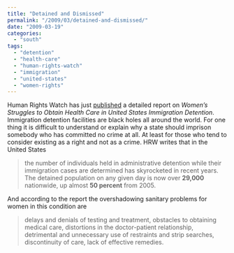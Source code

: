 ```yaml
---
title: "Detained and Dismissed"
permalink: "/2009/03/detained-and-dismissed/"
date: "2009-03-19"
categories: 
  - "south"
tags: 
  - "detention"
  - "health-care"
  - "human-rights-watch"
  - "immigration"
  - "united-states"
  - "women-rights"
---
```


Human Rights Watch has just [published](http://www.hrw.org/node/81430) a detailed report on _Women’s Struggles to Obtain Health Care in United States Immigration Detention_. Immigration detention facilities are black holes all around the world. For one thing it is difficult to understand or explain why a state should imprison somebody who has committed no crime at all. At least for those who tend to consider existing as a right and not as a crime. HRW writes that in the United States

> the number of individuals held in administrative detention while their immigration cases are determined has skyrocketed in recent years. The detained population on any given day is now over **29,000** nationwide, up almost **50 percent** from 2005.

And according to the report the overshadowing sanitary problems for women in this condition are

> delays and denials of testing and treatment, obstacles to obtaining medical care, distortions in the doctor-patient relationship, detrimental and unnecessary use of restraints and strip searches, discontinuity of care, lack of effective remedies.

